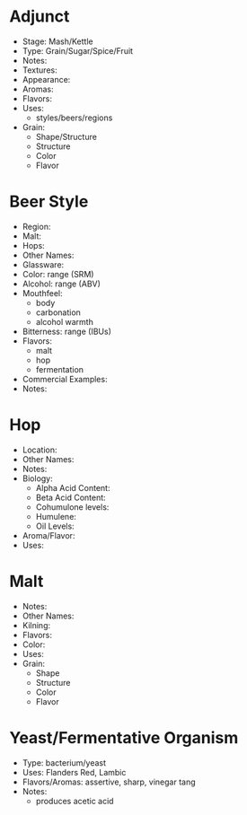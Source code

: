 # Adjunct
* Stage: Mash/Kettle
* Type: Grain/Sugar/Spice/Fruit
* Notes:
* Textures: 
* Appearance: 
* Aromas: 
* Flavors: 
* Uses:
	* styles/beers/regions
* Grain:
	* Shape/Structure
	* Structure
	* Color
	* Flavor
# Beer Style
* Region:
* Malt:
* Hops: 
* Other Names:
* Glassware: 
* Color: range (SRM)
* Alcohol: range (ABV)
* Mouthfeel: 
	* body
	* carbonation
	* alcohol warmth
* Bitterness: range (IBUs)
* Flavors: 
	* malt
	* hop
	* fermentation
* Commercial Examples:
* Notes:

# Hop
* Location: 
* Other Names:
* Notes:
* Biology:
	* Alpha Acid Content:
	* Beta Acid Content: 
	* Cohumulone levels: 
	* Humulene: 
	* Oil Levels:
* Aroma/Flavor: 
* Uses:
# Malt
* Notes:
* Other Names:
* Kilning: 
* Flavors: 
* Color: 
* Uses:
* Grain:
	* Shape
	* Structure
	* Color
	* Flavor

# Yeast/Fermentative Organism
* Type: bacterium/yeast
* Uses: Flanders Red, Lambic
* Flavors/Aromas: assertive, sharp, vinegar tang
* Notes:
	* produces acetic acid